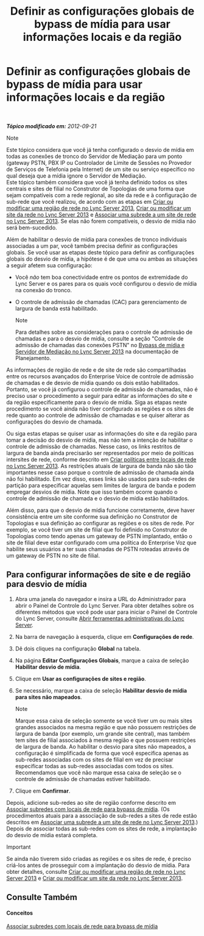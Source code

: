 ﻿---
title: Definir as configurações globais de bypass de mídia para usar informações locais e da região
TOCTitle: Definir as configurações globais de bypass de mídia para usar informações locais e da região
ms:assetid: 0a21cdf1-f350-49da-b346-70806f256bea
ms:mtpsurl: https://technet.microsoft.com/pt-br/library/Gg398150(v=OCS.15)
ms:contentKeyID: 49305825
ms.date: 05/19/2016
mtps_version: v=OCS.15
ms.translationtype: HT
---

# Definir as configurações globais de bypass de mídia para usar informações locais e da região

 

_**Tópico modificado em:** 2012-09-21_

> [!NOTE]  
> Este tópico considera que você já tenha configurado o desvio de mídia em todas as conexões de tronco do Servidor de Mediação para um ponto (gateway PSTN, PBX IP ou Controlador de Limite de Sessões no Provedor de Serviços de Telefonia pela Internet) de um site ou serviço específico no qual deseja que a mídia ignore o Servidor de Mediação.<br />Este tópico também considera que você já tenha definido todos os sites centrais e sites de filial no Construtor de Topologias de uma forma que sejam compatíveis com a rede regional, ao site da rede e à configuração de sub-rede que você realizou, de acordo com as etapas em <a href="lync-server-2013-create-or-modify-a-network-region.md">Criar ou modificar uma região de rede no Lync Server 2013</a>, <a href="lync-server-2013-create-or-modify-a-network-site.md">Criar ou modificar um site da rede no Lync Server 2013</a> e <a href="lync-server-2013-associate-a-subnet-with-a-network-site.md">Associar uma subrede a um site de rede no Lync Server 2013</a>. Se elas não forem compatíveis, o desvio de mídia não será bem-sucedido.

Além de habilitar o desvio de mídia para conexões de tronco individuais associadas a um par, você também precisa definir as configurações globais. Se você usar as etapas deste tópico para definir as configurações globais do desvio de mídia, a hipótese é de que uma ou ambas as situações a seguir afetem sua configuração:

  - Você *não* tem boa conectividade entre os pontos de extremidade do Lync Server e os pares para os quais você configurou o desvio de mídia na conexão do tronco.

  - O controle de admissão de chamadas (CAC) para gerenciamento de largura de banda está habilitado.
    
    > [!NOTE]  
    > Para detalhes sobre as considerações para o controle de admissão de chamadas e para o desvio de mídia, consulte a seção &quot;Controle de admissão de chamadas das conexões PSTN&quot; no <a href="lync-server-2013-media-bypass-and-mediation-server.md">Bypass de mídia e Servidor de Mediação no Lync Server 2013</a> na documentação de Planejamento.

As informações de região de rede e de site de rede são compartilhadas entre os recursos avançados do Enterprise Voice de controle de admissão de chamadas e de desvio de mídia quando os dois estão habilitados. Portanto, se você já configurou o controle de admissão de chamadas, não é preciso usar o procedimento a seguir para editar as informações do site e da região especificamente para o desvio de mídia. Siga as etapas neste procedimento se você ainda não tiver configurado as regiões e os sites de rede quanto ao controle de admissão de chamadas e se quiser alterar as configurações do desvio de chamada.

Ou siga estas etapas se quiser usar as informações do site e da região para tomar a decisão do desvio de mídia, mas não tem a intenção de habilitar o controle de admissão de chamadas. Nesse caso, os links restritos de largura de banda ainda precisarão ser representados por meio de políticas intersites de rede, conforme descrito em [Criar políticas entre locais de rede no Lync Server 2013](lync-server-2013-create-network-intersite-policies.md). As restrições atuais de largura de banda não são tão importantes nesse caso porque o controle de admissão de chamada ainda não foi habilitado. Em vez disso, esses links são usados para sub-redes de partição para especificar aquelas sem limites de largura de banda e podem empregar desvios de mídia. Note que isso também ocorre quando o controle de admissão de chamada e o desvio de mídia estão habilitados.

Além disso, para que o desvio de mídia funcione corretamente, deve haver consistência entre um site conforme sua definição no Construtor de Topologias e sua definição ao configurar as regiões e os sites de rede. Por exemplo, se você tiver um site de filial que foi definido no Construtor de Topologias como tendo apenas um gateway de PSTN implantado, então o site de filial deve estar configurado com uma política do Enterprise Voz que habilite seus usuários a ter suas chamadas de PSTN roteadas através de um gateway de PSTN no site de filial.

## Para configurar informações de site e de região para desvio de mídia

1.  Abra uma janela do navegador e insira a URL do Administrador para abrir o Painel de Controle do Lync Server. Para obter detalhes sobre os diferentes métodos que você pode usar para iniciar o Painel de Controle do Lync Server, consulte [Abrir ferramentas administrativas do Lync Server](lync-server-2013-open-lync-server-administrative-tools.md).

2.  Na barra de navegação à esquerda, clique em **Configurações de rede**.

3.  Dê dois cliques na configuração **Global** na tabela.

4.  Na página **Editar Configurações Globais**, marque a caixa de seleção **Habilitar desvio de mídia**.

5.  Clique em **Usar as configurações de sites e região**.

6.  Se necessário, marque a caixa de seleção **Habilitar desvio de mídia para sites não mapeados**.
    
    > [!NOTE]  
    > Marque essa caixa de seleção somente se você tiver um ou mais sites grandes associados na mesma região e que não possuem restrições de largura de banda (por exemplo, um grande site central), mas também tem sites de filial associados à mesma região e que possuem restrições de largura de banda. Ao habilitar o desvio para sites não mapeados, a configuração é simplificada de forma que você especifica apenas as sub-redes associadas com os sites de filial em vez de precisar especificar todas as sub-redes associadas com todos os sites. Recomendamos que você não marque essa caixa de seleção se o controle de admissão de chamadas estiver habilitado.

7.  Clique em **Confirmar**.

Depois, adicione sub-redes ao site de região conforme descrito em [Associar subredes com locais de rede para bypass de mídia](lync-server-2013-associate-subnets-with-network-sites-for-media-bypass.md). (Os procedimentos atuais para a associação de sub-redes a sites de rede estão descritos em [Associar uma subrede a um site de rede no Lync Server 2013](lync-server-2013-associate-a-subnet-with-a-network-site.md).) Depois de associar todas as sub-redes com os sites de rede, a implantação do desvio de mídia estará completa.

> [!IMPORTANT]  
> Se ainda não tiverem sido criadas as regiões e os sites de rede, é preciso criá-los antes de prosseguir com a implantação do desvio de mídia. Para obter detalhes, consulte <a href="lync-server-2013-create-or-modify-a-network-region.md">Criar ou modificar uma região de rede no Lync Server 2013</a> e <a href="lync-server-2013-create-or-modify-a-network-site.md">Criar ou modificar um site da rede no Lync Server 2013</a>.

## Consulte Também

#### Conceitos

[Associar subredes com locais de rede para bypass de mídia](lync-server-2013-associate-subnets-with-network-sites-for-media-bypass.md)

